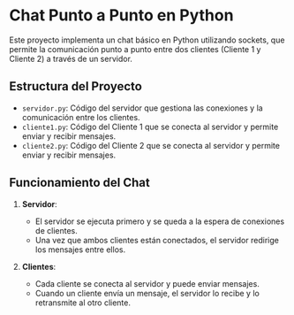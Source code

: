 # Chat Punto a Punto en Python

Este proyecto implementa un chat básico en Python utilizando sockets, que permite la comunicación punto a punto entre dos clientes (Cliente 1 y Cliente 2) a través de un servidor.

## Estructura del Proyecto

- `servidor.py`: Código del servidor que gestiona las conexiones y la comunicación entre los clientes.
- `cliente1.py`: Código del Cliente 1 que se conecta al servidor y permite enviar y recibir mensajes.
- `cliente2.py`: Código del Cliente 2 que se conecta al servidor y permite enviar y recibir mensajes.

## Funcionamiento del Chat

1. **Servidor**: 
   - El servidor se ejecuta primero y se queda a la espera de conexiones de clientes.
   - Una vez que ambos clientes están conectados, el servidor redirige los mensajes entre ellos.

2. **Clientes**:
   - Cada cliente se conecta al servidor y puede enviar mensajes.
   - Cuando un cliente envía un mensaje, el servidor lo recibe y lo retransmite al otro cliente.
